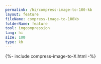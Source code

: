 ```yaml
---
permalink: /hi/compress-image-to-100-kb
layout: feature
fileName: compress-image-to-100kb
folderName: feature
tool: imgcompression
lang: hi
size: 100
type: kb
---
```


{%- include compress-image-to-X.html -%}
